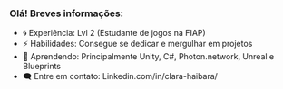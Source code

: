 ### Olá! Breves informações:

- 🌀 Experiência: Lvl 2 (Estudante de jogos na FIAP)  
- ⚡ Habilidades: Consegue se dedicar e mergulhar em projetos  
- 🌱 Aprendendo: Principalmente Unity, C#, Photon.network, Unreal e Blueprints
- 🗨️ Entre em contato: Linkedin.com/in/clara-haibara/
